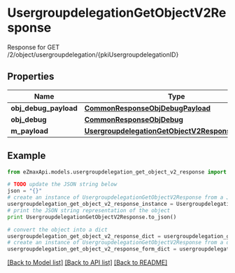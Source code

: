 # UsergroupdelegationGetObjectV2Response

Response for GET /2/object/usergroupdelegation/{pkiUsergroupdelegationID}

## Properties
Name | Type | Description | Notes
------------ | ------------- | ------------- | -------------
**obj_debug_payload** | [**CommonResponseObjDebugPayload**](CommonResponseObjDebugPayload.md) |  | 
**obj_debug** | [**CommonResponseObjDebug**](CommonResponseObjDebug.md) |  | [optional] 
**m_payload** | [**UsergroupdelegationGetObjectV2ResponseMPayload**](UsergroupdelegationGetObjectV2ResponseMPayload.md) |  | 

## Example

```python
from eZmaxApi.models.usergroupdelegation_get_object_v2_response import UsergroupdelegationGetObjectV2Response

# TODO update the JSON string below
json = "{}"
# create an instance of UsergroupdelegationGetObjectV2Response from a JSON string
usergroupdelegation_get_object_v2_response_instance = UsergroupdelegationGetObjectV2Response.from_json(json)
# print the JSON string representation of the object
print UsergroupdelegationGetObjectV2Response.to_json()

# convert the object into a dict
usergroupdelegation_get_object_v2_response_dict = usergroupdelegation_get_object_v2_response_instance.to_dict()
# create an instance of UsergroupdelegationGetObjectV2Response from a dict
usergroupdelegation_get_object_v2_response_form_dict = usergroupdelegation_get_object_v2_response.from_dict(usergroupdelegation_get_object_v2_response_dict)
```
[[Back to Model list]](../README.md#documentation-for-models) [[Back to API list]](../README.md#documentation-for-api-endpoints) [[Back to README]](../README.md)


